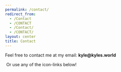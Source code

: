 ```yaml
---
permalink: /contact/
redirect_from:
  - /Contact
  - /CONTACT
  - /Contact/
  - /CONTACT/
layout: center
title: Contact
---
```



Feel free to contact me at my email: __kyle@kyles.world__


&nbsp;Or use any of the icon-links below!
